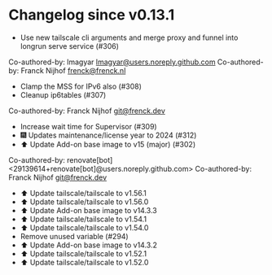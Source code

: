 # Changelog since v0.13.1
- Use new tailscale cli arguments and merge proxy and funnel into longrun serve service (#306)

Co-authored-by: lmagyar <lmagyar@users.noreply.github.com>
Co-authored-by: Franck Nijhof <frenck@frenck.nl> 
- Clamp the MSS for IPv6 also (#308) 
- Cleanup ip6tables (#307)

Co-authored-by: Franck Nijhof <git@frenck.dev> 
- Increase wait time for Supervisor (#309) 
- 🎆 Updates maintenance/license year to 2024 (#312) 
- ⬆️ Update Add-on base image to v15 (major) (#302)

Co-authored-by: renovate[bot] <29139614+renovate[bot]@users.noreply.github.com>
Co-authored-by: Franck Nijhof <git@frenck.dev> 
- ⬆️ Update tailscale/tailscale to v1.56.1 
- ⬆️ Update tailscale/tailscale to v1.56.0 
- ⬆️ Update Add-on base image to v14.3.3 
- ⬆️ Update tailscale/tailscale to v1.54.1 
- ⬆️ Update tailscale/tailscale to v1.54.0 
- Remove unused variable (#294) 
- ⬆️ Update Add-on base image to v14.3.2 
- ⬆️ Update tailscale/tailscale to v1.52.1 
- ⬆️ Update tailscale/tailscale to v1.52.0 
